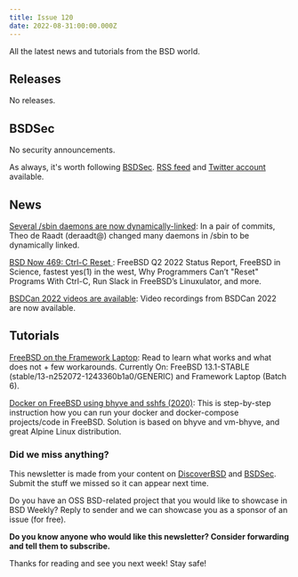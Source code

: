 ```yaml
---
title: Issue 120
date: 2022-08-31:00:00.000Z
---
```


All the latest news and tutorials from the BSD world.

<!-- more -->

## Releases

No releases.
## BSDSec

No security announcements.

As always, it's worth following [BSDSec](https://bsdsec.net). [RSS feed](https://bsdsec.net/articles.atom) and [Twitter account](https://twitter.com/bsdsec) available.
## News

[Several /sbin daemons are now dynamically-linked](https://www.undeadly.org/cgi?action=article;sid=20220830052924&utm_source=bsdweekly): In a pair of commits, Theo de Raadt (deraadt@) changed many daemons in /sbin to be dynamically linked.

[BSD Now 469: Ctrl-C Reset ](https://www.bsdnow.tv/469?utm_source=bsdweekly): FreeBSD Q2 2022 Status Report, FreeBSD in Science, fastest yes(1) in the west, Why Programmers Can’t "Reset" Programs With Ctrl-C, Run Slack in FreeBSD’s Linuxulator, and more.

[BSDCan 2022 videos are available](https://www.youtube.com/playlist?list=PLeF8ZihVdpFfttOtsot131byFrDVztt8T&utm_source=bsdweekly): Video recordings from BSDCan 2022 are now available.
## Tutorials

[FreeBSD on the Framework Laptop](https://xyinn.org/md/freebsd/framework_laptop?utm_source=bsdweekly): Read to learn what works and what does not + few workarounds. Currently On: FreeBSD 13.1-STABLE (stable/13-n252072-1243360b1a0/GENERIC) and Framework Laptop (Batch 6).

[Docker on FreeBSD using bhyve and sshfs (2020)](https://www.youtube.com/watch?v=ZVkJZJEdZNY&utm_source=bsdweekly): This is step-by-step instruction how you can run your docker and docker-compose projects/code in FreeBSD. Solution is based on bhyve and vm-bhyve, and great Alpine Linux distribution.

### Did we miss anything?

This newsletter is made from your content on [DiscoverBSD](https://discoverbsd.com) and [BSDSec](https://bsdsec.net). Submit the stuff we missed so it can appear next time.

Do you have an OSS BSD-related project that you would like to showcase in BSD Weekly? Reply to sender and we can showcase you as a sponsor of an issue (for free).

**Do you know anyone who would like this newsletter? Consider forwarding and tell them to subscribe.**

Thanks for reading and see you next week! Stay safe!
